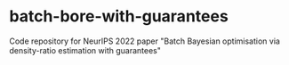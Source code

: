 # batch-bore-with-guarantees
Code repository for NeurIPS 2022 paper "Batch Bayesian optimisation via density-ratio estimation with guarantees"
